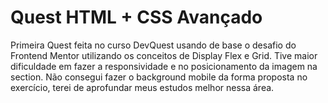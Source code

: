 # Quest HTML + CSS Avançado
Primeira Quest feita no curso DevQuest usando de base o desafio do Frontend Mentor utilizando os conceitos de Display Flex e Grid. Tive maior dificuldade em fazer a responsividade e no posicionamento da imagem na section. Não consegui fazer o background mobile da forma proposta no exercício, terei de aprofundar meus estudos melhor nessa área.
